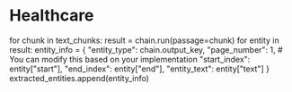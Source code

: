 # Healthcare

for chunk in text_chunks:
    result = chain.run(passage=chunk)
    for entity in result:
        entity_info = {
            "entity_type": chain.output_key,
            "page_number": 1,  # You can modify this based on your implementation
            "start_index": entity["start"],
            "end_index": entity["end"],
            "entity_text": entity["text"]
        }
        extracted_entities.append(entity_info)

